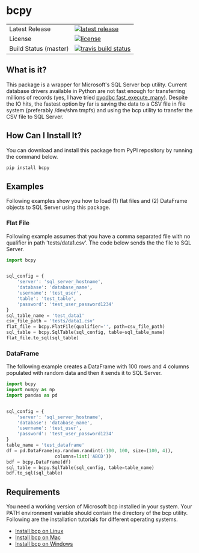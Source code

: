 # bcpy

<table>
<tr>
  <td>Latest Release</td>
  <td>
    <a href="https://pypi.org/project/bcpy/">
    <img src="https://img.shields.io/pypi/v/bcpy.svg" alt="latest release" />
    </a>
  </td>
</tr>
<tr>
  <td>License</td>
  <td>
    <a href="https://github.com/titan550/bcpy/blob/master/LICENSE">
    <img src="https://img.shields.io/pypi/l/bcpy.svg" alt="license" />
    </a>
</td>
</tr>
<tr>
  <td>Build Status (master)</td>
  <td>
    <a href="https://travis-ci.org/titan550/bcpy">
    <img src="https://api.travis-ci.org/titan550/bcpy.svg?branch=master" alt="travis build status" />
    </a>
  </td>
</tr>
</table>

## What is it?

This package is a wrapper for Microsoft's SQL Server bcp utility. Current database drivers available in Python are not fast enough for transferring millions of records (yes, I have tried [pyodbc fast_execute_many](https://github.com/mkleehammer/pyodbc/wiki/Features-beyond-the-DB-API#fast_executemany)). Despite the IO hits, the fastest option by far is saving the data to a CSV file in file system (preferably /dev/shm tmpfs) and using the bcp utility to transfer the CSV file to SQL Server.

## How Can I Install It?

You can download and install this package from PyPI repository by running the command below.

```bash
pip install bcpy
```

## Examples

Following examples show you how to load (1) flat files and (2) DataFrame objects to SQL Server using this package.

### Flat File

Following example assumes that you have a comma separated file with no qualifier in path 'tests/data1.csv'. The code below sends the the file to SQL Server.

```python
import bcpy


sql_config = {
    'server': 'sql_server_hostname',
    'database': 'database_name',
    'username': 'test_user',
    'table': 'test_table',
    'password': 'test_user_password1234'
}
sql_table_name = 'test_data1'
csv_file_path = 'tests/data1.csv'
flat_file = bcpy.FlatFile(qualifier='', path=csv_file_path)
sql_table = bcpy.SqlTable(sql_config, table=sql_table_name)
flat_file.to_sql(sql_table)
```

### DataFrame

The following example creates a DataFrame with 100 rows and 4 columns populated with random data and then it sends it to SQL Server.

```python
import bcpy
import numpy as np
import pandas as pd


sql_config = {
    'server': 'sql_server_hostname',
    'database': 'database_name',
    'username': 'test_user',
    'password': 'test_user_password1234'
}
table_name = 'test_dataframe'
df = pd.DataFrame(np.random.randint(-100, 100, size=(100, 4)),
                  columns=list('ABCD'))
bdf = bcpy.DataFrame(df)
sql_table = bcpy.SqlTable(sql_config, table=table_name)
bdf.to_sql(sql_table)
```

## Requirements

You need a working version of Microsoft bcp installed in your system. Your PATH environment variable should contain the directory of the bcp utility. Following are the installation tutorials for different operating systems.

- [Install bcp on Linux](https://docs.microsoft.com/en-us/sql/linux/sql-server-linux-setup-tools)
- [Install bcp on Mac](https://docs.microsoft.com/en-us/sql/linux/sql-server-linux-setup-tools?view=sql-server-2017#macos)
- [Install bcp on Windows](https://docs.microsoft.com/en-us/sql/tools/bcp-utility)
